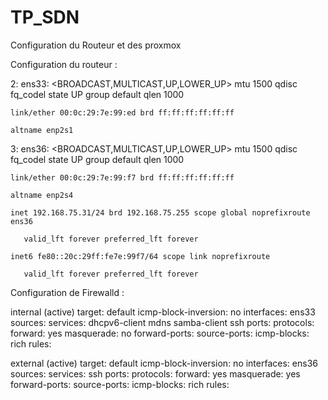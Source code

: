# TP_SDN
Configuration du Routeur et des proxmox


Configuration du routeur : 

2: ens33: <BROADCAST,MULTICAST,UP,LOWER_UP> mtu 1500 qdisc fq_codel state UP group default qlen 1000

    link/ether 00:0c:29:7e:99:ed brd ff:ff:ff:ff:ff:ff
    
    altname enp2s1
    
3: ens36: <BROADCAST,MULTICAST,UP,LOWER_UP> mtu 1500 qdisc fq_codel state UP group default qlen 1000

    link/ether 00:0c:29:7e:99:f7 brd ff:ff:ff:ff:ff:ff
    
    altname enp2s4
    
    inet 192.168.75.31/24 brd 192.168.75.255 scope global noprefixroute ens36
    
       valid_lft forever preferred_lft forever
       
    inet6 fe80::20c:29ff:fe7e:99f7/64 scope link noprefixroute 
    
       valid_lft forever preferred_lft forever
       


Configuration de Firewalld : 

internal (active)
  target: default
  icmp-block-inversion: no
  interfaces: ens33
  sources: 
  services: dhcpv6-client mdns samba-client ssh
  ports: 
  protocols: 
  forward: yes
  masquerade: no
  forward-ports: 
  source-ports: 
  icmp-blocks: 
  rich rules: 

external (active)
  target: default
  icmp-block-inversion: no
  interfaces: ens36
  sources: 
  services: ssh
  ports: 
  protocols: 
  forward: yes
  masquerade: yes
  forward-ports: 
  source-ports: 
  icmp-blocks: 
  rich rules:

  

